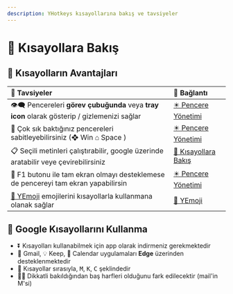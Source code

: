 ```yaml
---
description: YHotkeys kısayollarına bakış ve tavsiyeler
---
```


# 👀 Kısayollara Bakış

## 💖 Kısayolların Avantajları

| 🌟 Tavsiyeler | 🔗 Bağlantı |
| :--- | :--- |
| 👁‍🗨 Pencereleri **görev çubuğunda** veya **tray icon** olarak gösterip / gizlemenizi sağlar | [✴️ Pencere Yönetimi](pencere-yoenetimi.md) |
| 📌 Çok sık baktığınız pencereleri sabitleyebilirsiniz \(❖ Win ⌂ Space \) | [✴️ Pencere Yönetimi](pencere-yoenetimi.md) |
| 📋 Seçili metinleri çalıştırabilir, google üzerinde aratabilir veye çevirebilirsiniz | [👀 Kısayollara Bakış](kisayollara-bakis.md) |
| 🔳 F1 butonu ile tam ekran olmayı desteklemese de pencereyi tam ekran yapabilirsin | [✴️ Pencere Yönetimi](pencere-yoenetimi.md) |
| [🚀 YEmoji](../yemoji.md) emojilerini kısayollarla kullanmana olanak sağlar | [🚀 YEmoji](../yemoji.md) |

## 📢 Google Kısayollarını Kullanma

* ⏬ Kısayolları kullanabilmek için app olarak indirmeniz gerekmektedir
* 📧 Gmail, 💡 Keep, 📅 Calendar uygulamaları **Edge** üzerinden desteklenmektedir
* 💞 Kısayollar sırasıyla, <kbd>M</kbd>, <kbd>K</kbd>, <kbd>C</kbd> şeklindedir
* 💁‍♂️ Dikkatli bakıldığından baş harfleri olduğunu fark edilecektir (mail'in M'si)
